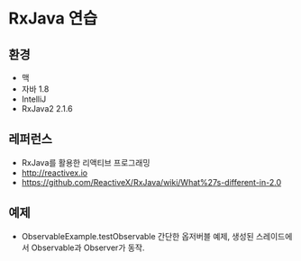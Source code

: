 # RxJava 연습

## 환경
- 맥
- 자바 1.8
- IntelliJ
- RxJava2 2.1.6

## 레퍼런스
- RxJava를 활용한 리액티브 프로그래밍
- http://reactivex.io
- https://github.com/ReactiveX/RxJava/wiki/What%27s-different-in-2.0

## 예제
- ObservableExample.testObservable 간단한 옵저버블 예제, 생성된 스레이드에서 Observable과 Observer가 동작.